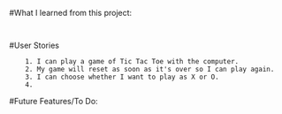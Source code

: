 #What I learned from this project:
 ```
 

```
#User Stories
```
	1. I can play a game of Tic Tac Toe with the computer.
	2. My game will reset as soon as it's over so I can play again.
	3. I can choose whether I want to play as X or O.
	4.
```

#Future Features/To Do: 
  ```

  ```